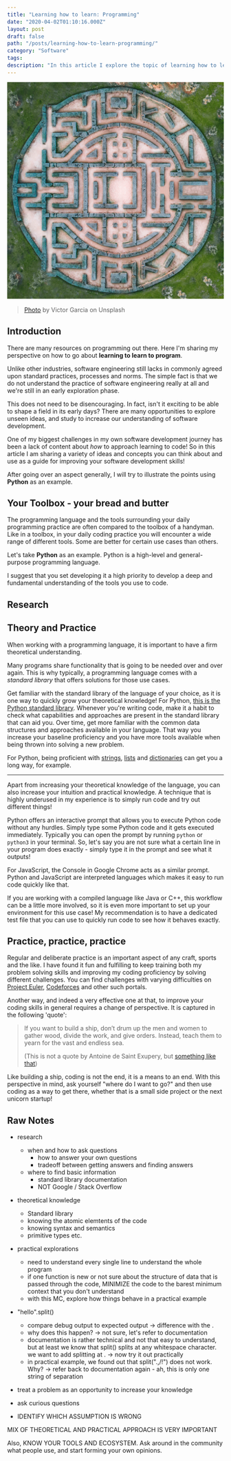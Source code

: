 ```yaml
---
title: "Learning how to learn: Programming"
date: "2020-04-02T01:10:16.000Z"
layout: post
draft: false
path: "/posts/learning-how-to-learn-programming/"
category: "Software"
tags:
description: "In this article I explore the topic of learning how to learn programming."
---
```


![Maze](maze.jpg)

> [Photo](https://unsplash.com/photos/_qXjdWm8YEo) by Victor Garcia on Unsplash

## Introduction

There are many resources on programming out there. Here I'm sharing my perspective on how to go about **learning to learn to program**.

Unlike other industries, software engineering still lacks in commonly agreed upon standard practices, processes and norms. The simple fact is that we do not understand the practice of software engineering really at all and we're still in an early exploration phase.

This does not need to be disencouraging. In fact, isn't it exciting to be able to shape a field in its early days? There are many opportunities to explore unseen ideas, and study to increase our understanding of software development.

One of my biggest challenges in my own software development journey has been a lack of content about _how_ to approach learning to code!
So in this article I am sharing a variety of ideas and concepts you can think about and use as a guide for improving your software development skills!

After going over an aspect generally, I will try to illustrate the points using **Python** as an example.

## Your Toolbox - your bread and butter

The programming language and the tools surrounding your daily programming practice are often compared to the toolbox of a handyman.
Like in a toolbox, in your daily coding practice you will encounter a wide range of different tools. Some are better for certain use cases than others.

Let's take **Python** as an example. Python is a high-level and general-purpose programming language.

I suggest that you set developing it a high priority to develop a deep and fundamental understanding of the tools you use to code.

## Research

## Theory and Practice

When working with a programming language, it is important to have a firm theoretical understanding.

Many programs share functionality that is going to be needed over and over again. This is why typically, a programming language comes with a _standard library_ that offers solutions for those use cases. 

Get familiar with the standard library of the language of your choice, as it is one way to quickly grow your theoretical knowledge! For Python, [this is the Python standard library](https://docs.python.org/3/library/). Whenever you're writing code, make it a habit to check what capabilities and approaches are present in the standard library that can aid you. Over time, get more familiar with the common data structures and approaches available in your language. That way you increase your baseline proficiency and you have more tools available when being thrown into solving a new problem. 

For Python, being proficient with [strings](https://docs.python.org/3/library/string.html), [lists](https://docs.python.org/3/library/stdtypes.html#list) and [dictionaries](https://docs.python.org/3/library/stdtypes.html#mapping-types-dict) can get you a long way, for example.

---

Apart from increasing your theoretical knowledge of the language, you can also increase your intuition and practical knowledge. A technique that is highly underused in my experience is to simply run code and try out different things!

Python offers an interactive prompt that allows you to execute Python code without any hurdles. Simply type some Python code and it gets executed immediately. Typically you can open the prompt by running `python` or `python3` in your terminal. So, let's say you are not sure what a certain line in your program does exactly - simply type it in the prompt and see what it outputs!

For JavaScript, the Console in Google Chrome acts as a similar prompt. Python and JavaScript are interpreted languages which makes it easy to run code quickly like that.

If you are working with a compiled language like Java or C++, this workflow can be a little more involved, so it is even more important to set up your environment for this use case! My recommendation is to have a dedicated test file that you can use to quickly run code to see how it behaves exactly.

## Practice, practice, practice

Regular and deliberate practice is an important aspect of any craft, sports and the like. I have found it fun and fulfilling to keep training both my problem solving skills and improving my coding proficiency by solving different challenges. You can find challenges with varying difficulties on [Project Euler](https://projecteuler.net/), [Codeforces](https://codeforces.com/problemset) and other such portals.

Another way, and indeed a very effective one at that, to improve your coding skills in general requires a change of perspective. It is captured in the following 'quote':

> If you want to build a ship, don’t drum up the men and women to gather wood, divide the work, and give orders. Instead, teach them to yearn for the vast and endless sea.
>
> (This is not a quote by Antoine de Saint Exupery, but [something like that](https://quoteinvestigator.com/2015/08/25/sea/))

Like building a ship, coding is not the end, it is a means to an end. With this perspective in mind, ask yourself "where do I want to go?" and then use coding as a way to get there, whether that is a small side project or the next unicorn startup!
## Raw Notes

* research
  * when and how to ask questions
    * how to answer your own questions
    * tradeoff between getting answers and finding answers
  * where to find basic information
    * standard library documentation
    * NOT Google / Stack Overflow
* theoretical knowledge
  * Standard library
  * knowing the atomic elemtents of the code
  * knowing syntax and semantics
  * primitive types etc.
* practical explorations
  * need to understand every single line to understand the whole program
  * if one function is new or not sure about the structure of data that is passed through the code, MINIMIZE the code to the barest minimum context that you don't understand
  * with this MC, explore how things behave in a practical example



* "hello".split()
  * compare debug output to expected output -> difference with the .
  * why does this happen? -> not sure, let's refer to documentation
  * documentation is rather technical and not that easy to understand, but at least we know that split() splits at any whitespace character. we want to add splitting at . -> now try it out practically
  * in practical example, we found out that split(".,/!") does not work. Why? -> refer back to documentation again - ah, this is only one string of separation
* treat a problem as an opportunity to increase your knowledge
* ask curious questions
* IDENTIFY WHICH ASSUMPTION IS WRONG

MIX OF THEORETICAL AND PRACTICAL APPROACH IS VERY IMPORTANT

Also, KNOW YOUR TOOLS AND ECOSYSTEM. Ask around in the community what people use, and start forming your own opinions.